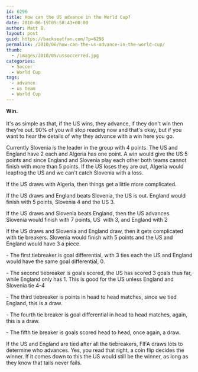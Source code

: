```yaml
---
id: 6296
title: How can the US advance in the World Cup?
date: 2010-06-19T05:58:43+00:00
author: Matt B.
layout: post
guid: https://backseatfan.com/?p=6296
permalink: /2010/06/how-can-the-us-advance-in-the-world-cup/
thumb:
  - /images/2010/05/ussoccerred.jpg
categories:
  - Soccer
  - World Cup
tags:
  - advance
  - us team
  - World Cup
---
```


<div class="entry">
  <p>
    <strong>Win.<br /> </strong><br /> It's as simple as that, if the US wins, they advance, if they don't win then they're out. 90% of you will stop reading now and that's okay, but if you want to hear the details of why they advance with a win here you go.
  </p>

  <p>
    Currently Slovenia is the leader in the group with 4 points. The US and England have 2 each and Algeria has one point. A win would give the US 5 points and since England and Slovenia play each other both teams cannot finish with more than 5 points. If the US loses they are out, Algeria would leapfrog the US and we can't catch Slovenia with a loss.
  </p>

  <p>
    If the US draws with Algeria, then things get a little more complicated.
  </p>

  <p>
    If the US draws and England beats Slovenia, the US is out. England would finish with 5 points, Slovenia 4 and the US 3.
  </p>

  <p>
    If the US draws and Slovenia beats England, then the US advances. Slovenia would finish with 7 points, US  with 3, and England with 2
  </p>

  <p>
    If the US draws and Slovenia and England draw, then it gets complicated with tie breakers. Slovenia would finish with 5 points and the US and England would have 3 a piece.
  </p>

  <p>
    - The first tiebreaker is goal differential, with 3 ties each the US and England would have the same goal differential, 0.
  </p>

  <p>
    - The second tiebreaker is goals scored, the US has scored 3 goals thus far, while England only has 1. This is good for the US unless England and Slovenia tie 4-4
  </p>

  <p>
    - The third tiebreaker is points in head to head matches, since we tied England, this is a draw.
  </p>

  <p>
    - The fourth tie breaker is goal differential in head to head matches, again, this is a draw.
  </p>

  <p>
    - The fifth tie breaker is goals scored head to head, once again, a draw.
  </p>

  <p>
    If the US and England are tied after all the tiebreakers, FIFA draws lots to determine who advances. Yes, you read that right, a coin flip decides the winner. If it comes down to this the US would still be the winner, as long as they know that tails never fails.
  </p>
</div>
